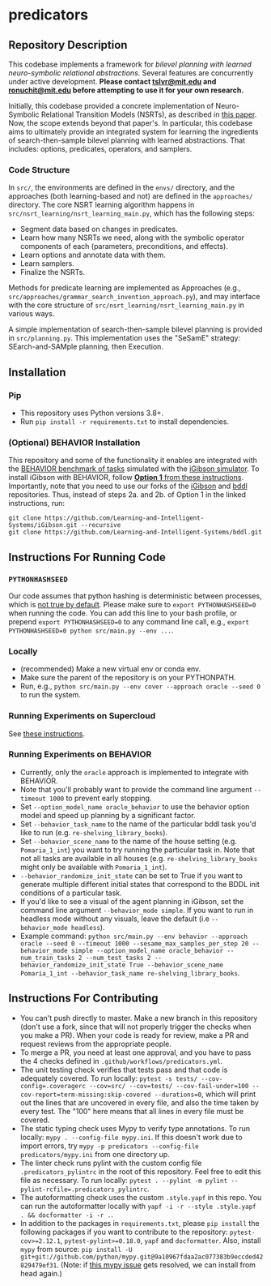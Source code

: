 # predicators

## Repository Description

This codebase implements a framework for *bilevel planning with learned neuro-symbolic relational abstractions*. Several features are concurrently under active development. **Please contact <tslvr@mit.edu> and <ronuchit@mit.edu> before attempting to use it for your own research.**

Initially, this codebase provided a concrete implementation of Neuro-Symbolic Relational Transition Models (NSRTs), as described in [this paper](https://arxiv.org/abs/2105.14074). Now, the scope extends beyond that paper's. In particular, this codebase aims to ultimately provide an integrated system for learning the ingredients of search-then-sample bilevel planning with learned abstractions. That includes: options, predicates, operators, and samplers.

### Code Structure

In `src/`, the environments are defined in the `envs/` directory, and the approaches (both learning-based and not) are defined in the `approaches/` directory. The core NSRT learning algorithm happens in `src/nsrt_learning/nsrt_learning_main.py`, which has the following steps:
* Segment data based on changes in predicates.
* Learn how many NSRTs we need, along with the symbolic operator components of each (parameters, preconditions, and effects).
* Learn options and annotate data with them.
* Learn samplers.
* Finalize the NSRTs.

Methods for predicate learning are implemented as Approaches (e.g., `src/approaches/grammar_search_invention_approach.py`), and may interface with the core structure of `src/nsrt_learning/nsrt_learning_main.py` in various ways.

A simple implementation of search-then-sample bilevel planning is provided in `src/planning.py`. This implementation uses the "SeSamE" strategy: SEarch-and-SAMple planning, then Execution.

## Installation
### Pip
* This repository uses Python versions 3.8+.
* Run `pip install -r requirements.txt` to install dependencies.

### (Optional) BEHAVIOR Installation
This repository and some of the functionality it enables are integrated with the [BEHAVIOR benchmark of tasks](https://behavior.stanford.edu/benchmark-guide) simulated with the [iGibson simulator](https://github.com/StanfordVL/iGibson). To install iGibson with BEHAVIOR, follow [**Option 1** from these instructions](https://stanfordvl.github.io/behavior/installation.html). Importantly, note that you need to use our forks of the [iGibson](https://github.com/Learning-and-Intelligent-Systems/iGibson) and [bddl](https://github.com/Learning-and-Intelligent-Systems/bddl) repositories. Thus, instead of steps 2a. and 2b. of Option 1 in the linked instructions, run:
```
git clone https://github.com/Learning-and-Intelligent-Systems/iGibson.git --recursive
git clone https://github.com/Learning-and-Intelligent-Systems/bddl.git
```

## Instructions For Running Code

### `PYTHONHASHSEED`
Our code assumes that python hashing is deterministic between processes, which is [not true by default](https://stackoverflow.com/questions/30585108/disable-hash-randomization-from-within-python-program).
Please make sure to `export PYTHONHASHSEED=0` when running the code. You can add this line to your bash profile, or prepend `export PYTHONHASHSEED=0` to any command line call, e.g., `export PYTHONHASHSEED=0 python src/main.py --env ...`.

### Locally
* (recommended) Make a new virtual env or conda env.
* Make sure the parent of the repository is on your PYTHONPATH.
* Run, e.g., `python src/main.py --env cover --approach oracle --seed 0` to run the system.

### Running Experiments on Supercloud
See [these instructions](supercloud.md).

### Running Experiments on BEHAVIOR
* Currently, only the `oracle` approach is implemented to integrate with BEHAVIOR.
* Note that you'll probably want to provide the command line argument `--timeout 1000` to prevent early stopping.
* Set `--option_model_name oracle_behavior` to use the behavior option model and speed up planning by a significant factor.
* Set `--behavior_task_name` to the name of the particular bddl task you'd like to run (e.g. `re-shelving_library_books`).
* Set `--behavior_scene_name` to the name of the house setting (e.g. `Pomaria_1_int`) you want to try running the particular task in. Note that not all tasks are available in all houses (e.g. `re-shelving_library_books` might only be available with `Pomaria_1_int`).
* `--behavior_randomize_init_state` can be set to True if you want to generate multiple different initial states that correspond to the BDDL init conditions of a particular task.
* If you'd like to see a visual of the agent planning in iGibson, set the command line argument `--behavior_mode simple`. If you want to run in headless mode without any visuals, leave the default (i.e `--behavior_mode headless`).
* Example command: `python src/main.py --env behavior --approach oracle --seed 0 --timeout 1000 --sesame_max_samples_per_step 20 --behavior_mode simple --option_model_name oracle_behavior --num_train_tasks 2 --num_test_tasks 2 --behavior_randomize_init_state True --behavior_scene_name Pomaria_1_int --behavior_task_name re-shelving_library_books`.

## Instructions For Contributing
* You can't push directly to master. Make a new branch in this repository (don't use a fork, since that will not properly trigger the checks when you make a PR). When your code is ready for review, make a PR and request reviews from the appropriate people.
* To merge a PR, you need at least one approval, and you have to pass the 4 checks defined in `.github/workflows/predicators.yml`.
* The unit testing check verifies that tests pass and that code is adequately covered. To run locally: `pytest -s tests/ --cov-config=.coveragerc --cov=src/ --cov=tests/ --cov-fail-under=100 --cov-report=term-missing:skip-covered --durations=0`, which will print out the lines that are uncovered in every file, and also the time taken by every test. The "100" here means that all lines in every file must be covered.
* The static typing check uses Mypy to verify type annotations. To run locally: `mypy . --config-file mypy.ini`. If this doesn't work due to import errors, try `mypy -p predicators --config-file predicators/mypy.ini` from one directory up.
* The linter check runs pylint with the custom config file `.predicators_pylintrc` in the root of this repository. Feel free to edit this file as necessary. To run locally: `pytest . --pylint -m pylint --pylint-rcfile=.predicators_pylintrc`.
* The autoformatting check uses the custom `.style.yapf` in this repo. You can run the autoformatter locally with `yapf -i -r --style .style.yapf . && docformatter -i -r .`.
* In addition to the packages in `requirements.txt`, please `pip install` the following packages if you want to contribute to the repository: `pytest-cov>=2.12.1`, `pytest-pylint>=0.18.0`, `yapf` and `docformatter`. Also, install `mypy` from source: `pip install -U git+git://github.com/python/mypy.git@9a10967fdaa2ac077383b9eccded42829479ef31`. (Note: if [this mypy issue](https://github.com/python/mypy/issues/5485) gets resolved, we can install from head again.)
